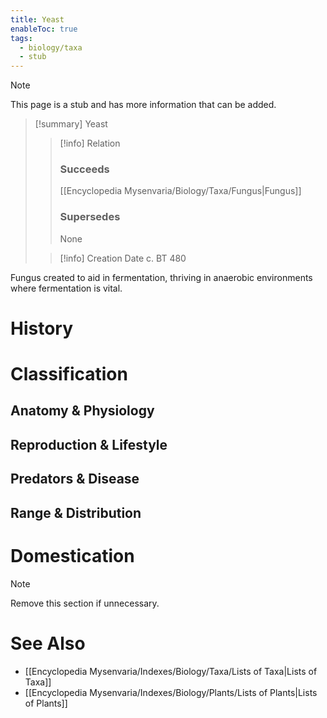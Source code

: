 ```yaml
---
title: Yeast
enableToc: true
tags:
  - biology/taxa
  - stub
---
```


> [!note]
> This page is a stub and has more information that can be added.

> [!summary] Yeast
> > [!info] Relation
> > ### Succeeds
> > [[Encyclopedia Mysenvaria/Biology/Taxa/Fungus|Fungus]]
> > ### Supersedes
> > None
>
> > [!info] Creation Date
> > c. BT 480

Fungus created to aid in fermentation, thriving in anaerobic environments where fermentation is vital.
# History

# Classification
## Anatomy & Physiology

## Reproduction & Lifestyle

## Predators & Disease

## Range & Distribution

# Domestication

> [!note]
> Remove this section if unnecessary.
# See Also
- [[Encyclopedia Mysenvaria/Indexes/Biology/Taxa/Lists of Taxa|Lists of Taxa]]
- [[Encyclopedia Mysenvaria/Indexes/Biology/Plants/Lists of Plants|Lists of Plants]]